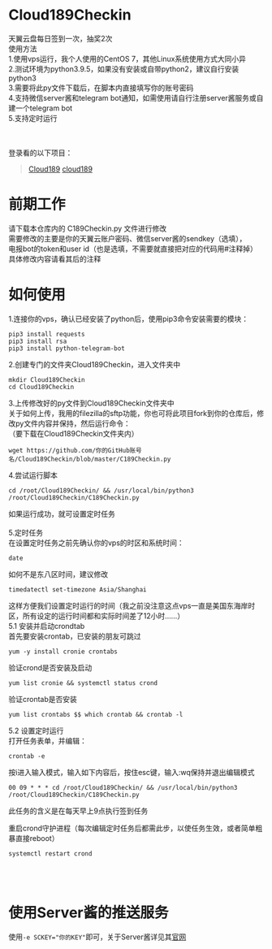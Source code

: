# Cloud189Checkin

天翼云盘每日签到一次，抽奖2次<br>
使用方法<br>
1.使用vps运行，我个人使用的CentOS 7，其他Linux系统使用方式大同小异<br>
2.测试环境为python3.9.5，如果没有安装或自带python2，建议自行安装python3<br>
3.需要将此py文件下载后，在脚本内直接填写你的账号密码<br>
4.支持微信server酱和telegram bot通知，如需使用请自行注册server酱服务或自建一个telegram bot<br>
5.支持定时运行<br>
<br>
<br>

登录看的以下项目：
> [Cloud189](https://github.com/Dawnnnnnn/Cloud189)
> [cloud189](https://github.com/Aruelius/cloud189)


# 前期工作
请下载本仓库内的 C189Checkin.py 文件进行修改<br>
需要修改的主要是你的天翼云账户密码、微信server酱的sendkey（选填），<br>
电报bot的token和user id（也是选填，不需要就直接把对应的代码用#注释掉）<br>
具体修改内容请看其后的注释<br>

# 如何使用
1.连接你的vps，确认已经安装了python后，使用pip3命令安装需要的模块：
```
pip3 install requests
pip3 install rsa
pip3 install python-telegram-bot
```
2.创建专门的文件夹Cloud189Checkin，进入文件夹中<br>
```
mkdir Cloud189Checkin
cd Cloud189Checkin
```
3.上传修改好的py文件到Cloud189Checkin文件夹中<br>
关于如何上传，我用的filezilla的sftp功能，你也可将此项目fork到你的仓库后，修改py文件内容并保持，然后运行命令：<br>
（要下载在Cloud189Checkin文件夹内）
```
wget https://github.com/你的GitHub账号名/Cloud189Checkin/blob/master/C189Checkin.py
```
4.尝试运行脚本<br>
```
cd /root/Cloud189Checkin/ && /usr/local/bin/python3 /root/Cloud189Checkin/C189Checkin.py
```
如果运行成功，就可设置定时任务<br>
<br>
5.定时任务<br>
在设置定时任务之前先确认你的vps的时区和系统时间：<br>
```
date
```
如何不是东八区时间，建议修改<br>
```
timedatectl set-timezone Asia/Shanghai
```
这样方便我们设置定时运行的时间（我之前没注意这点vps一直是美国东海岸时区，所有设定的运行时间都和实际时间差了12小时……）<br>
5.1 安装并启动crondtab<br>
首先要安装crontab，已安装的朋友可跳过<br>
```
yum -y install cronie crontabs
```
验证crond是否安装及启动<br>
```
yum list cronie && systemctl status crond
```
验证crontab是否安装<br>
```
yum list crontabs $$ which crontab && crontab -l
```
5.2 设置定时运行<br>
打开任务表单，并编辑：<br>
```
crontab -e
```
按i进入输入模式，输入如下内容后，按住esc键，输入:wq保持并退出编辑模式<br>
```
00 09 * * * cd /root/Cloud189Checkin/ && /usr/local/bin/python3 /root/Cloud189Checkin/C189Checkin.py
```
此任务的含义是在每天早上9点执行签到任务<br>

重启crond守护进程（每次编辑定时任务后都需此步，以使任务生效，或者简单粗暴直接reboot）<br>
```
systemctl restart crond
```


<br>
<br>


# 使用Server酱的推送服务

使用`-e SCKEY="你的KEY"`即可，关于Server酱详见其[官网](https://sc.ftqq.com/3.version)

